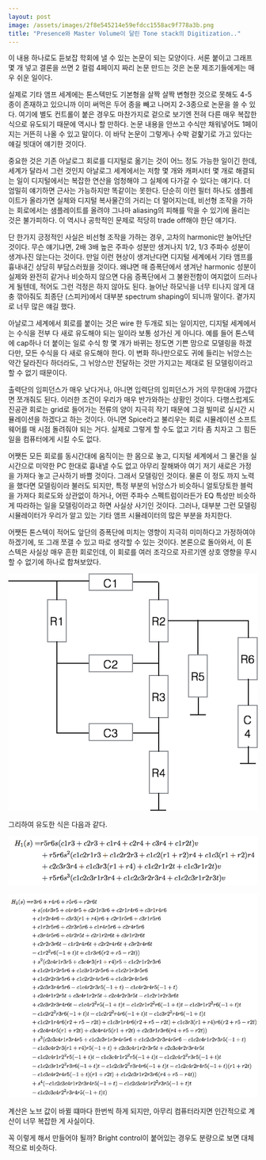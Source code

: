```yaml
---
layout: post
image: /assets/images/2f8e545214e59efdcc1558ac9f778a3b.png
title: "Presence와 Master Volume이 달린 Tone stack의 Digitization.."
---
```



이 내용 하나로도 듣보잡 학회에 낼 수 있는 논문이 되는 모양이다. 서론 붙이고 그래프 몇 개 넣고 결론을 쓰면 2 컬럼 4페이지 짜리 논문 만드는 것은 논문 제조기들에게는 매우 쉬운 일이다. 




실제로 기타 앰프 세계에는 톤스텍만도 기본형을 살짝 살짝 변형한 것으로 못해도 4-5 종이 존재하고 있으니까 이미 써먹은 두어 종을 빼고 나머지 2-3종으로 논문을 쓸 수 있다. 여기에 별도 컨트롤이 붙은 경우도 마찬가지로 겉으로 보기엔 전혀 다른 매우 복잡한 식으로 유도되기 때문에 역시나 할 만하다. 논문 내용을 안쓰고 수식만 채워넣어도 1페이지는 거뜬히 나올 수 있고 말이다. 이 바닥 논문이 그렇게나 수박 겉핥기로 가고 있다는 얘길 빗대어 얘기한 것이다. 




중요한 것은 기존 아날로그 회로를 디지털로 옮기는 것이 어느 정도 가능한 일이긴 한데, 세계가 달라서 그런 것인지 아날로그 세계에서는 저항 몇 개와 캐퍼시터 몇 개로 해결되는 일이 디지털에서는 복잡한 연산을 엄청해야 그 실체에 다가갈 수 있다는 얘기다. 더 엄밀히 얘기하면 근사는 가능하지만 똑같이는 못한다. 단순히 이런 필터 하나도 샘플레이트가 올라가면 실체와 디지털 복사물간의 거리는 더 멀어지는데, 비선형 조작을 가하는 회로에서는 샘플레이트를 올려야 그나마 aliasing의 피해를 막을 수 있기에 올리는 것은 불가피하다. 이 역시나 공학적인 문제로 적당히 trade off해야 한단 얘기다.




단 한가지 긍정적인 사실은 비선형 조작을 가하는 경우, 고차의 harmonic만 늘어난단 것이다. 무슨 얘기냐면, 2배 3배 높은 주파수 성분만 생겨나지 1/2, 1/3 주파수 성분이 생겨나진 않는다는 것이다. 만일 이런 현상이 생겨난다면 디지털 세계에서 기타 앰프를 흉내내긴 상당히 부담스러웠을 것이다. 왜냐면 매 증폭단에서 생겨난 harmonic 성분이 실제와 완전히 같거나 비슷하지 않으면 다음 증폭단에서 그 불완전함이 여지없이 드러나게 될텐데, 적어도 그런 걱정은 하지 않아도 된다. 늘어난 하모닉을 너무 티나지 않게 대충 깎아줘도 최종단 (스피커)에서 대부분 spectrum shaping이 되니까 말이다. 곁가지로 너무 많은 얘길 했다. 




아날로그 세계에서 회로를 붙이는 것은 wire 한 두개로 되는 일이지만, 디지털 세계에서는 수식을 전부 다 새로 유도해야 되는 일이라 보통 성가신 게 아니다. 예를 들어 톤스텍에 cap하나 더 붙이는 일로 수식 항 몇 개가 바뀌는 정도면 기쁜 맘으로 모델링을 하겠다만, 모든 수식을 다 새로 유도해야 한다. 이 변화 하나만으로도 귀에 들리는 뉘앙스는 약간 달라진다 하더라도, 그 뉘앙스만 전달하는 것만 가지고는 제대로 된 모델링이라고 할 수 없기 때문이다.




출력단의 임피던스가 매우 낮다거나, 아니면 입력단의 임피던스가 거의 무한대에 가깝다면 쪼개줘도 된다. 이러한 조건이 우리가 매우 반가와하는 상황인 것이다. 다행스럽게도 진공관 회로는 grid로 들어가는 전류의 양이 지극히 작기 때문에 그걸 빌미로 실시간 시뮬레이션을 하겠다고 하는 것이다. 아니면 Spice라고 불리우는 회로 시뮬레이션 소프트웨어를 매 시점 돌려줘야 되는 거다. 실제로 그렇게 할 수도 없고 기타 좀 치자고 그 힘든 일을 컴퓨터에게 시킬 수도 없다. 




어쨋든 모든 회로를 동시간대에 움직이는 한 몸으로 놓고, 디지털 세계에서 그 물건을 실시간으로 미약한 PC 한대로 흉내낼 수도 없고 아무리 잘해봐야 여기 저기 새로은 가정을 가져다 놓고 근사하기 바쁠 것이다. 그래서 모델링인 것이다. 물론 이 정도 까지 노력을 했다면 모델링이라 불러도 되지만, 특정 부분의 뉘앙스가 비슷하니 얼토당토한 블럭을 가져다 회로도와 상관없이 하거나, 어떤 주파수 스펙트럼이라든가 EQ 특성만 비슷하게 따라하는 일을 모델링이라고 하면 사실상 사기인 것이다. 그러나, 대부분 그런 모델링 시뮬레이터가 우리가 알고 있는 기타 앰프 시뮬레이터의 많은 부분을 차지한다. 




어쨋든 톤스텍이 적어도 앞단의 증폭단에 미치는 영향이 지극히 미미하다고 가정하여야 하겠기에, 또 그래 쪼갤 수 있고 따로 생각할 수 있는 것이다. 본론으로 돌아와서, 이 톤스텍은 사실상 매우 흔한 회로인데, 이 회로를 여러 조각으로 자르기엔 상호 영향을 무시할 수 없기에 하나로 합쳐보았다. 






![image](/assets/images/2f8e545214e59efdcc1558ac9f778a3b.png)


그리하여 유도한 식은 다음과 같다.




![image](/assets/images/51d84a65b2390f77c9b8f3ea3eb2568f.png)





![image](/assets/images/35f6e819d7c761abcc40ec0623b0646b.png)




계산은 노브 값이 바뀔 떄마다 한번씩 하게 되지만, 아무리 컴퓨터라지면 인간적으로 계산이 너무 복잡한 게 사실이다.

꼭 이렇게 해서 만들어야 될까? Bright control이 붙어있는 경우도 분량으로 보면 대체적으로 비슷하다.









